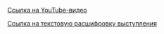 [Ссылка на YouTube-видео](https://www.youtube.com/watch?v=fjaOjVDDJFc)

[Ссылка на текстовую расшифровку выступления](https://docs.google.com/document/d/1s5zjLX6njmzjf-bWgN-b3JHGw9ubNyKp/edit)
